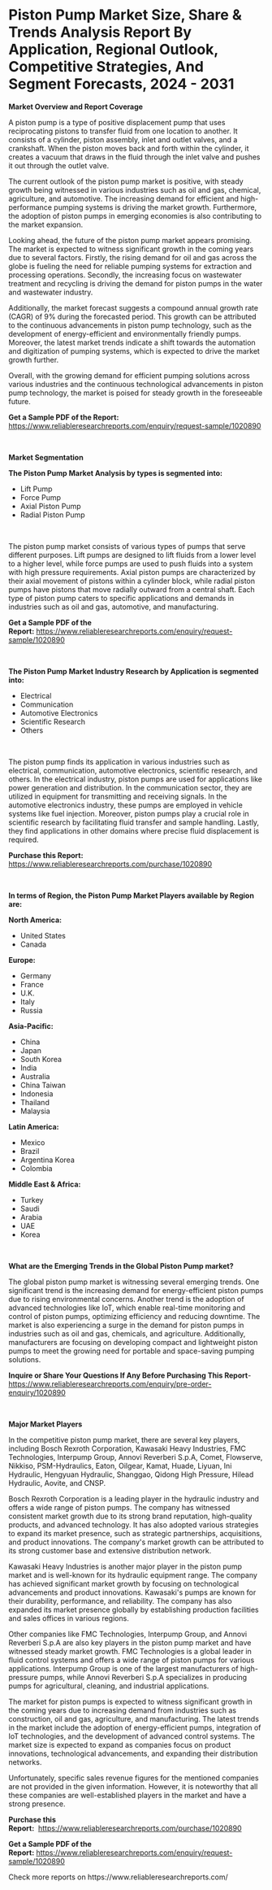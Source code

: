 <p><h1>Piston Pump Market Size, Share & Trends Analysis Report By Application, Regional Outlook, Competitive Strategies, And Segment Forecasts, 2024 - 2031</h1></p><p><strong>Market Overview and Report Coverage</strong></p>
<p><p>A piston pump is a type of positive displacement pump that uses reciprocating pistons to transfer fluid from one location to another. It consists of a cylinder, piston assembly, inlet and outlet valves, and a crankshaft. When the piston moves back and forth within the cylinder, it creates a vacuum that draws in the fluid through the inlet valve and pushes it out through the outlet valve.</p><p>The current outlook of the piston pump market is positive, with steady growth being witnessed in various industries such as oil and gas, chemical, agriculture, and automotive. The increasing demand for efficient and high-performance pumping systems is driving the market growth. Furthermore, the adoption of piston pumps in emerging economies is also contributing to the market expansion.</p><p>Looking ahead, the future of the piston pump market appears promising. The market is expected to witness significant growth in the coming years due to several factors. Firstly, the rising demand for oil and gas across the globe is fueling the need for reliable pumping systems for extraction and processing operations. Secondly, the increasing focus on wastewater treatment and recycling is driving the demand for piston pumps in the water and wastewater industry.</p><p>Additionally, the market forecast suggests a compound annual growth rate (CAGR) of 9% during the forecasted period. This growth can be attributed to the continuous advancements in piston pump technology, such as the development of energy-efficient and environmentally friendly pumps. Moreover, the latest market trends indicate a shift towards the automation and digitization of pumping systems, which is expected to drive the market growth further.</p><p>Overall, with the growing demand for efficient pumping solutions across various industries and the continuous technological advancements in piston pump technology, the market is poised for steady growth in the foreseeable future.</p></p>
<p><strong>Get a Sample PDF of the Report:</strong> <a href="https://www.reliableresearchreports.com/enquiry/request-sample/1020890">https://www.reliableresearchreports.com/enquiry/request-sample/1020890</a></p>
<p>&nbsp;</p>
<p><strong>Market Segmentation</strong></p>
<p><strong>The Piston Pump Market Analysis by types is segmented into:</strong></p>
<p><ul><li>Lift Pump</li><li>Force Pump</li><li>Axial Piston Pump</li><li>Radial Piston Pump</li></ul></p>
<p>&nbsp;</p>
<p><p>The piston pump market consists of various types of pumps that serve different purposes. Lift pumps are designed to lift fluids from a lower level to a higher level, while force pumps are used to push fluids into a system with high pressure requirements. Axial piston pumps are characterized by their axial movement of pistons within a cylinder block, while radial piston pumps have pistons that move radially outward from a central shaft. Each type of piston pump caters to specific applications and demands in industries such as oil and gas, automotive, and manufacturing.</p></p>
<p><strong>Get a Sample PDF of the Report:</strong>&nbsp;<a href="https://www.reliableresearchreports.com/enquiry/request-sample/1020890">https://www.reliableresearchreports.com/enquiry/request-sample/1020890</a></p>
<p>&nbsp;</p>
<p><strong>The Piston Pump Market Industry Research by Application is segmented into:</strong></p>
<p><ul><li>Electrical</li><li>Communication</li><li>Automotive Electronics</li><li>Scientific Research</li><li>Others</li></ul></p>
<p>&nbsp;</p>
<p><p>The piston pump finds its application in various industries such as electrical, communication, automotive electronics, scientific research, and others. In the electrical industry, piston pumps are used for applications like power generation and distribution. In the communication sector, they are utilized in equipment for transmitting and receiving signals. In the automotive electronics industry, these pumps are employed in vehicle systems like fuel injection. Moreover, piston pumps play a crucial role in scientific research by facilitating fluid transfer and sample handling. Lastly, they find applications in other domains where precise fluid displacement is required.</p></p>
<p><strong>Purchase this Report:</strong>&nbsp; <a href="https://www.reliableresearchreports.com/purchase/1020890">https://www.reliableresearchreports.com/purchase/1020890</a></p>
<p>&nbsp;</p>
<p><strong>In terms of Region, the Piston Pump Market Players available by Region are:</strong></p>
<p>
    <p> <strong> North America: </strong>
        <ul>
            <li>United States</li>
            <li>Canada</li>
        </ul>
        </p> 
    <p> <strong> Europe: </strong>
        <ul>
            <li>Germany</li>
            <li>France</li>
            <li>U.K.</li>
            <li>Italy</li>
            <li>Russia</li>
        </ul>
        </p> 
    <p> <strong> Asia-Pacific: </strong>
        <ul>
            <li>China</li>
            <li>Japan</li>
            <li>South Korea</li>
            <li>India</li>
            <li>Australia</li>
            <li>China Taiwan</li>
            <li>Indonesia</li>
            <li>Thailand</li>
            <li>Malaysia</li>
        </ul>
        </p> 
    <p> <strong> Latin America: </strong>
        <ul>
            <li>Mexico</li>
            <li>Brazil</li>
            <li>Argentina Korea</li>
            <li>Colombia</li>
        </ul>
        </p> 
    <p> <strong> Middle East & Africa: </strong>
        <ul>
            <li>Turkey</li>
            <li>Saudi</li>
            <li>Arabia</li>
            <li>UAE</li>
            <li>Korea</li>
        </ul>
    </p>
    </p>
<p>&nbsp;</p>
<p><strong>What are the Emerging Trends in the Global Piston Pump market?</strong></p>
<p><p>The global piston pump market is witnessing several emerging trends. One significant trend is the increasing demand for energy-efficient piston pumps due to rising environmental concerns. Another trend is the adoption of advanced technologies like IoT, which enable real-time monitoring and control of piston pumps, optimizing efficiency and reducing downtime. The market is also experiencing a surge in the demand for piston pumps in industries such as oil and gas, chemicals, and agriculture. Additionally, manufacturers are focusing on developing compact and lightweight piston pumps to meet the growing need for portable and space-saving pumping solutions.</p></p>
<p><strong>Inquire or Share Your Questions If Any Before Purchasing This Report</strong>- <a href="https://www.reliableresearchreports.com/enquiry/pre-order-enquiry/1020890">https://www.reliableresearchreports.com/enquiry/pre-order-enquiry/1020890</a></p>
<p>&nbsp;</p>
<p><strong>Major Market Players</strong></p>
<p><p>In the competitive piston pump market, there are several key players, including Bosch Rexroth Corporation, Kawasaki Heavy Industries, FMC Technologies, Interpump Group, Annovi Reverberi S.p.A, Comet, Flowserve, Nikkiso, PSM-Hydraulics, Eaton, Oilgear, Kamat, Huade, Liyuan, Ini Hydraulic, Hengyuan Hydraulic, Shanggao, Qidong High Pressure, Hilead Hydraulic, Aovite, and CNSP. </p><p>Bosch Rexroth Corporation is a leading player in the hydraulic industry and offers a wide range of piston pumps. The company has witnessed consistent market growth due to its strong brand reputation, high-quality products, and advanced technology. It has also adopted various strategies to expand its market presence, such as strategic partnerships, acquisitions, and product innovations. The company's market growth can be attributed to its strong customer base and extensive distribution network. </p><p>Kawasaki Heavy Industries is another major player in the piston pump market and is well-known for its hydraulic equipment range. The company has achieved significant market growth by focusing on technological advancements and product innovations. Kawasaki's pumps are known for their durability, performance, and reliability. The company has also expanded its market presence globally by establishing production facilities and sales offices in various regions. </p><p>Other companies like FMC Technologies, Interpump Group, and Annovi Reverberi S.p.A are also key players in the piston pump market and have witnessed steady market growth. FMC Technologies is a global leader in fluid control systems and offers a wide range of piston pumps for various applications. Interpump Group is one of the largest manufacturers of high-pressure pumps, while Annovi Reverberi S.p.A specializes in producing pumps for agricultural, cleaning, and industrial applications. </p><p>The market for piston pumps is expected to witness significant growth in the coming years due to increasing demand from industries such as construction, oil and gas, agriculture, and manufacturing. The latest trends in the market include the adoption of energy-efficient pumps, integration of IoT technologies, and the development of advanced control systems. The market size is expected to expand as companies focus on product innovations, technological advancements, and expanding their distribution networks. </p><p>Unfortunately, specific sales revenue figures for the mentioned companies are not provided in the given information. However, it is noteworthy that all these companies are well-established players in the market and have a strong presence.</p></p>
<p><strong>Purchase this Report:</strong>&nbsp;&nbsp;<a href="https://www.reliableresearchreports.com/purchase/1020890">https://www.reliableresearchreports.com/purchase/1020890</a></p>
<p></p>
<p><strong>Get a Sample PDF of the Report:</strong>&nbsp;<a href="https://www.reliableresearchreports.com/enquiry/request-sample/1020890">https://www.reliableresearchreports.com/enquiry/request-sample/1020890</a></p>
<p>Check more reports on https://www.reliableresearchreports.com/</p>